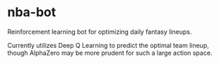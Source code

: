 # nba-bot
Reinforcement learning bot for optimizing daily fantasy lineups.

Currently utilizes Deep Q Learning to predict the optimal team lineup, though AlphaZero may be more prudent for such a large action space.